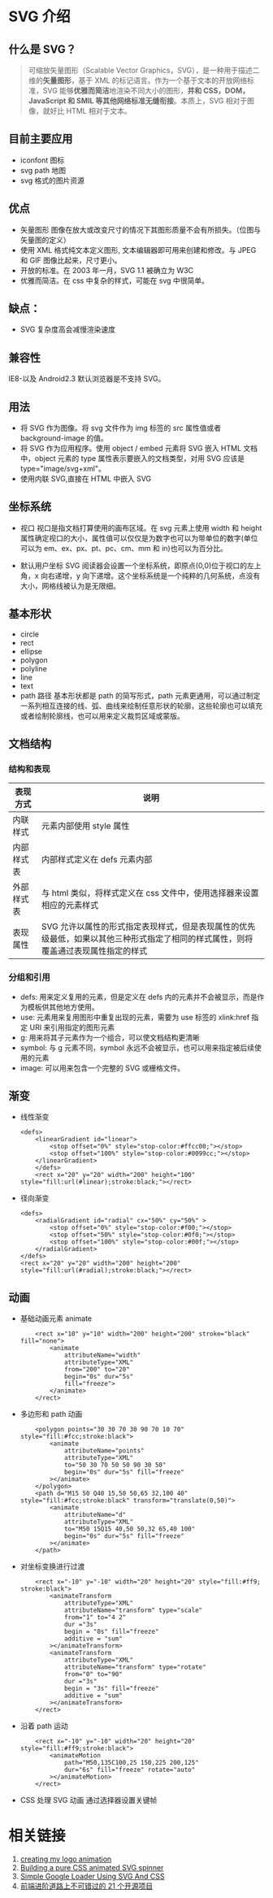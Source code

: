 # SVG 介绍

## 什么是 SVG？

> 可缩放矢量图形（Scalable Vector Graphics，SVG），是一种用于描述二维的**矢量图形**，基于 XML 的标记语言。作为一个基于文本的开放网络标准，SVG 能够**优雅而简洁**地渲染不同大小的图形，**并和 CSS，DOM，JavaScript 和 SMIL 等其他网络标准无缝衔接**。本质上，SVG 相对于图像，就好比 HTML 相对于文本。

## 目前主要应用

- iconfont 图标
- svg path 地图
- svg 格式的图片资源

## 优点

- 矢量图形 图像在放大或改变尺寸的情况下其图形质量不会有所损失。（位图与矢量图的定义）
- 使用 XML 格式纯文本定义图形, 文本编辑器即可用来创建和修改。与 JPEG 和 GIF 图像比起来，尺寸更小。
- 开放的标准。在 2003 年一月，SVG 1.1 被确立为 W3C
- 优雅而简洁。在 css 中复杂的样式，可能在 svg 中很简单。

## 缺点：

- SVG 复杂度高会减慢渲染速度

## 兼容性

IE8-以及 Android2.3 默认浏览器是不支持 SVG。

## 用法

- 将 SVG 作为图像。将 svg 文件作为 img 标签的 src 属性值或者 background-image 的值。
- 将 SVG 作为应用程序。使用 object / embed 元素将 SVG 嵌入 HTML 文档中，object 元素的 type 属性表示要嵌入的文档类型，对用 SVG 应该是 type="image/svg+xml"。
- 使用内联 SVG,直接在 HTML 中嵌入 SVG

## 坐标系统

- 视口
  视口是指文档打算使用的画布区域。在 svg 元素上使用 width 和 height 属性确定视口的大小，属性值可以仅仅是为数字也可以为带单位的数字(单位可以为 em、ex、px、pt、pc、cm、mm 和 in)也可以为百分比。

- 默认用户坐标
  SVG 阅读器会设置一个坐标系统，即原点(0,0)位于视口的左上角，x 向右递增，y 向下递增。这个坐标系统是一个纯粹的几何系统，点没有大小，网格线被认为是无限细。

## 基本形状

- circle
- rect
- ellipse
- polygon
- polyline
- line
- text
- path 路径 基本形状都是 path 的简写形式，path 元素更通用，可以通过制定一系列相互连接的线、弧、曲线来绘制任意形状的轮廓，这些轮廓也可以填充或者绘制轮廓线，也可以用来定义裁剪区域或蒙版。 <path d="Ma Ll Vv Hh Aa Qq Tt Cc Ss" />

## 文档结构

### 结构和表现

| 表现方式   | 说明                                                                                                                               |
| ---------- | ---------------------------------------------------------------------------------------------------------------------------------- |
| 内联样式   | 元素内部使用 style 属性                                                                                                            |
| 内部样式表 | 内部样式定义在 defs 元素内部                                                                                                       |
| 外部样式表 | 与 html 类似，将样式定义在 css 文件中，使用选择器来设置相应的元素样式                                                              |
| 表现属性   | SVG 允许以属性的形式指定表现样式，但是表现属性的优先级最低，如果以其他三种形式指定了相同的样式属性，则将覆盖通过表现属性指定的样式 |

### 分组和引用

- defs: 用来定义复用的元素，但是定义在 defs 内的元素并不会被显示，而是作为模板供其他地方使用。
- use: 元素用来复用图形中重复出现的元素，需要为 use 标签的 xlink:href 指定 URI 来引用指定的图形元素
- g: 用来将其子元素作为一个组合，可以使文档结构更清晰
- symbol: 与 g 元素不同，symbol 永远不会被显示，也可以用来指定被后续使用的元素
- image: 可以用来包含一个完整的 SVG 或栅格文件。

## 渐变

- 线性渐变
  ```
  <defs>
      <linearGradient id="linear">
          <stop offset="0%" style="stop-color:#ffcc00;"></stop>
          <stop offset="100%" style="stop-color:#0099cc;"></stop>
      </linearGradient>
      </defs>
      <rect x="20" y="20" width="200" height="100" style="fill:url(#linear);stroke:black;"></rect>
  ```
- 径向渐变

  ```
  <defs>
      <radialGradient id="radial" cx="50%" cy="50%" >
          <stop offset="0%" style="stop-color:#f00;"></stop>
          <stop offset="50%" style="stop-color:#0f0;"></stop>
          <stop offset="100%" style="stop-color:#00f;"></stop>
      </radialGradient>
  </defs>
  <rect x="20" y="20" width="200" height="200" style="fill:url(#radial);stroke:black;"></rect>
  ```

## 动画

- 基础动画元素 animate

  ```
      <rect x="10" y="10" width="200" height="200" stroke="black" fill="none">
          <animate
              attributeName="width"
              attributeType="XML"
              from="200" to="20"
              begin="0s" dur="5s"
              fill="freeze">
          </animate>
      </rect>
  ```

- 多边形和 path 动画

  ```
      <polygon points="30 30 70 30 90 70 10 70" style="fill:#fcc;stroke:black">
          <animate
              attributeName="points"
              attributeType="XML"
              to="50 30 70 50 50 90 30 50"
              begin="0s" dur="5s" fill="freeze"
          ></animate>
      </polygon>
      <path d="M15 50 Q40 15,50 50,65 32,100 40" style="fill:#fcc;stroke:black" transform="translate(0,50)">
          <animate
              attributeName="d"
              attributeType="XML"
              to="M50 15Q15 40,50 50,32 65,40 100"
              begin="0s" dur="5s" fill="freeze"
          ></animate>
      </path>
  ```

- 对坐标变换进行过渡
  ```
      <rect x="-10" y="-10" width="20" height="20" style="fill:#ff9;          stroke:black">
          <animateTransform
              attributeType="XML"
              attributeName="transform" type="scale"
              from="1" to="4 2"
              dur ="3s"
              begin = "0s" fill="freeze"
              additive = "sum"
          ></animateTransform>
          <animateTransform
              attributeType="XML"
              attributeName="transform" type="rotate"
              from="0" to="90"
              dur ="3s"
              begin = "3s" fill="freeze"
              additive = "sum"
          ></animateTransform>
      </rect>
  ```
- 沿着 path 运动
  ```
      <rect x="-10" y="-10" width="20" height="20" style="fill:#ff9;stroke:black">
          <animateMotion
              path="M50,135C100,25 150,225 200,125"
              dur="6s" fill="freeze" rotate="auto"
          ></animateMotion>
      </rect>
  ```
- CSS 处理 SVG 动画 通过选择器设置关键帧

# 相关链接

1. [creating my logo animation](https://www.cassie.codes/posts/creating-my-logo-animation/)
1. [Building a pure CSS animated SVG spinner](https://glennmccomb.com/articles/building-a-pure-css-animated-svg-spinner/)
1. [Simple Google Loader Using SVG And CSS](https://westonganger.com/posts/simple-google-loader-using-svg-and-css)
1. [前端进阶道路上不可错过的 21 个开源项目](https://mp.weixin.qq.com/s/-8GrPZPTPdaqCwENfRQCoA)
